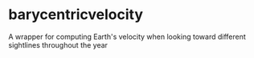 # barycentricvelocity
 A wrapper for computing Earth's velocity when looking toward different sightlines throughout the year
